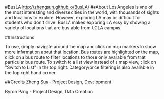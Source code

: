 #BusLA
http://zhengsun.github.io/BusLA/
##About
Los Angeles is one of the most interesting and diverse cities in the world, with thousands of sights and locations to explore. However, exploring LA may be difficult for students who don't drive. BusLA makes exploring LA easy by showing a variety of locations that are bus-able from UCLA campus.

##Instructions

To use, simply navigate around the map and click on map markers to show more information about that location. Bus routes are highlighted on the map, click on a bus route to filter locations to those only avaliable from that particular bus route. To switch to a list view instead of a map view, click on "Switch to List" in the top right. Category/price filtering is also avaliable in the top right hand corner.

##Credits
Zheng Sun - Project Design, Development

Byron Pang - Project Design, Data Creation
